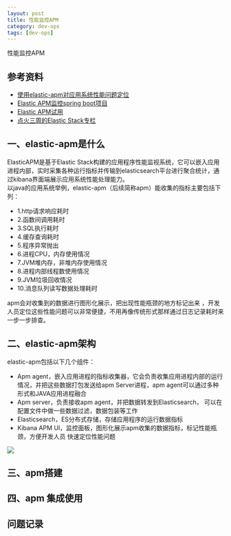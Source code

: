 ```yaml
---
layout: post
title: 性能监控APM 
category: dev-ops
tags: [dev-ops]
---
```


性能监控APM 

## 参考资料 
- [使用elastic-apm对应用系统性能问题定位](https://www.jianshu.com/p/71a684f6285e)  
- [Elastic APM监控spring boot项目](https://www.yuque.com/homesangsang/lghogy/ygpom6)  
- [Elastic APM试用](https://blog.csdn.net/chenwenhao0304/article/details/83302942)  
- [点火三周的Elastic Stack专栏](https://lex-lee.blog.csdn.net/category_9282494.html)

## 一、elastic-apm是什么
ElasticAPM是基于Elastic Stack构建的应用程序性能监视系统，它可以嵌入应用进程内部，实时采集各种运行指标并传输到elasticsearch平台进行聚合统计，通过kibana界面端展示应用系统性能处理能力。  
以java的应用系统举例，elastic-apm（后续简称apm）能收集的指标主要包括下列：

- 1.http请求响应耗时
- 2.函数间调用耗时
- 3.SQL执行耗时
- 4.缓存查询耗时
- 5.程序异常抛出
- 6.进程CPU，内存使用情况
- 7.JVM堆内存，非堆内存使用情况
- 8.进程内部线程数使用情况
- 9.JVM垃圾回收情况
- 10.消息队列读写数据处理耗时

apm会对收集到的数据进行图形化展示，把出现性能瓶颈的地方标记出来 ，开发人员定位这些性能问题可以非常便捷，不用再像传统形式那样通过日志记录耗时来一步一步排查。

## 二、elastic-apm架构
elastic-apm包括以下几个组件：

- Apm agent，嵌入应用进程的指标收集器，它会负责收集应用进程内部的运行情况，并把这些数据打包发送给apm Server进程，apm agent可以通过多种形式和JAVA应用进程融合
- Apm server，负责接收apm agent，并把数据转发到Elasticsearch， 可以在配置文件中做一些数据过滤，数据包装等工作
- Elasticsearch，ES分布式存储，存储应用程序的运行数据指标
- Kibana APM UI，监控面板，图形化展示apm收集的数据指标，标记性能瓶颈，方便开发人员 快速定位性能问题

![](https://wdsheng0i.github.io/assets/images/2021/devops/apm.png)

## 三、apm搭建

## 四、apm 集成使用

## 问题记录